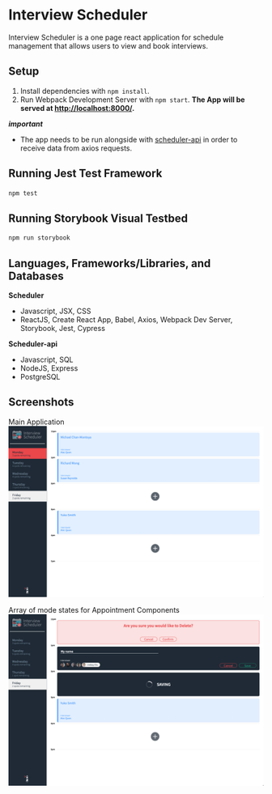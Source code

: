 # Interview Scheduler

Interview Scheduler is a one page react application for schedule management that allows users to view and book interviews.

## Setup

1. Install dependencies with `npm install`.
2. Run Webpack Development Server with `npm start`.
**The App will be served at [http://localhost:8000/](http://localhost:8000/).**

***important***
- The app needs to be run alongside with [scheduler-api](https://github.com/hyuntony/scheduler-api) in order to receive data from axios requests.


## Running Jest Test Framework

```sh
npm test
```

## Running Storybook Visual Testbed

```sh
npm run storybook
```

## Languages, Frameworks/Libraries, and Databases

**Scheduler**

- Javascript, JSX, CSS
- ReactJS, Create React App, Babel, Axios, Webpack Dev Server, Storybook, Jest, Cypress

**Scheduler-api**

- Javascript, SQL
- NodeJS, Express
- PostgreSQL

## Screenshots

Main Application
!["Main Application"](https://github.com/hyuntony/scheduler/blob/master/docs/Application.png?raw=true)

Array of mode states for Appointment Components
!["Array of mode states"](https://github.com/hyuntony/scheduler/blob/master/docs/Array%20of%20mode%20states.png?raw=true)
